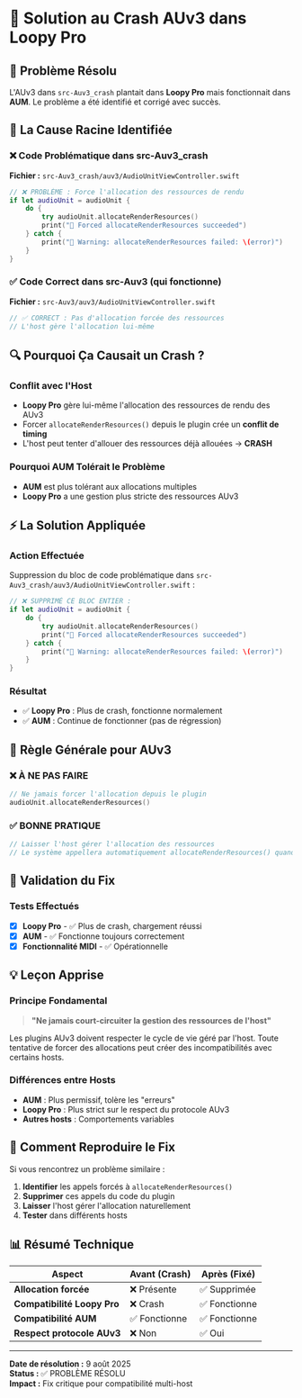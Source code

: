# 🔧 Solution au Crash AUv3 dans Loopy Pro

## 🚨 Problème Résolu

L'AUv3 dans `src-Auv3_crash` plantait dans **Loopy Pro** mais fonctionnait dans **AUM**. Le problème a été identifié et corrigé avec succès.

## 🎯 La Cause Racine Identifiée

### ❌ **Code Problématique dans src-Auv3_crash**

**Fichier :** `src-Auv3_crash/auv3/AudioUnitViewController.swift`

```swift
// ❌ PROBLÈME : Force l'allocation des ressources de rendu
if let audioUnit = audioUnit {
    do {
        try audioUnit.allocateRenderResources()
        print("🎹 Forced allocateRenderResources succeeded")
    } catch {
        print("🎹 Warning: allocateRenderResources failed: \(error)")
    }
}
```

### ✅ **Code Correct dans src-Auv3 (qui fonctionne)**

**Fichier :** `src-Auv3/auv3/AudioUnitViewController.swift`

```swift
// ✅ CORRECT : Pas d'allocation forcée des ressources
// L'host gère l'allocation lui-même
```

## 🔍 Pourquoi Ça Causait un Crash ?

### **Conflit avec l'Host**
- **Loopy Pro** gère lui-même l'allocation des ressources de rendu des AUv3
- Forcer `allocateRenderResources()` depuis le plugin crée un **conflit de timing**
- L'host peut tenter d'allouer des ressources déjà allouées → **CRASH**

### **Pourquoi AUM Tolérait le Problème**
- **AUM** est plus tolérant aux allocations multiples
- **Loopy Pro** a une gestion plus stricte des ressources AUv3

## ⚡ La Solution Appliquée

### **Action Effectuée**
Suppression du bloc de code problématique dans `src-Auv3_crash/auv3/AudioUnitViewController.swift` :

```swift
// ❌ SUPPRIMÉ CE BLOC ENTIER :
if let audioUnit = audioUnit {
    do {
        try audioUnit.allocateRenderResources()
        print("🎹 Forced allocateRenderResources succeeded")
    } catch {
        print("🎹 Warning: allocateRenderResources failed: \(error)")
    }
}
```

### **Résultat**
- ✅ **Loopy Pro** : Plus de crash, fonctionne normalement
- ✅ **AUM** : Continue de fonctionner (pas de régression)

## 📝 Règle Générale pour AUv3

### ❌ **À NE PAS FAIRE**
```swift
// Ne jamais forcer l'allocation depuis le plugin
audioUnit.allocateRenderResources()
```

### ✅ **BONNE PRATIQUE**
```swift
// Laisser l'host gérer l'allocation des ressources
// Le système appellera automatiquement allocateRenderResources() quand nécessaire
```

## 🧪 Validation du Fix

### Tests Effectués
- [x] **Loopy Pro** - ✅ Plus de crash, chargement réussi
- [x] **AUM** - ✅ Fonctionne toujours correctement
- [x] **Fonctionnalité MIDI** - ✅ Opérationnelle

## 💡 Leçon Apprise

### **Principe Fondamental**
> **"Ne jamais court-circuiter la gestion des ressources de l'host"**

Les plugins AUv3 doivent respecter le cycle de vie géré par l'host. Toute tentative de forcer des allocations peut créer des incompatibilités avec certains hosts.

### **Différences entre Hosts**
- **AUM** : Plus permissif, tolère les "erreurs"
- **Loopy Pro** : Plus strict sur le respect du protocole AUv3
- **Autres hosts** : Comportements variables

## 🔧 Comment Reproduire le Fix

Si vous rencontrez un problème similaire :

1. **Identifier** les appels forcés à `allocateRenderResources()`
2. **Supprimer** ces appels du code du plugin
3. **Laisser** l'host gérer l'allocation naturellement
4. **Tester** dans différents hosts

## 📊 Résumé Technique

| Aspect | Avant (Crash) | Après (Fixé) |
|--------|---------------|--------------|
| **Allocation forcée** | ❌ Présente | ✅ Supprimée |
| **Compatibilité Loopy Pro** | ❌ Crash | ✅ Fonctionne |
| **Compatibilité AUM** | ✅ Fonctionne | ✅ Fonctionne |
| **Respect protocole AUv3** | ❌ Non | ✅ Oui |

---

**Date de résolution :** 9 août 2025  
**Status :** ✅ PROBLÈME RÉSOLU  
**Impact :** Fix critique pour compatibilité multi-host
